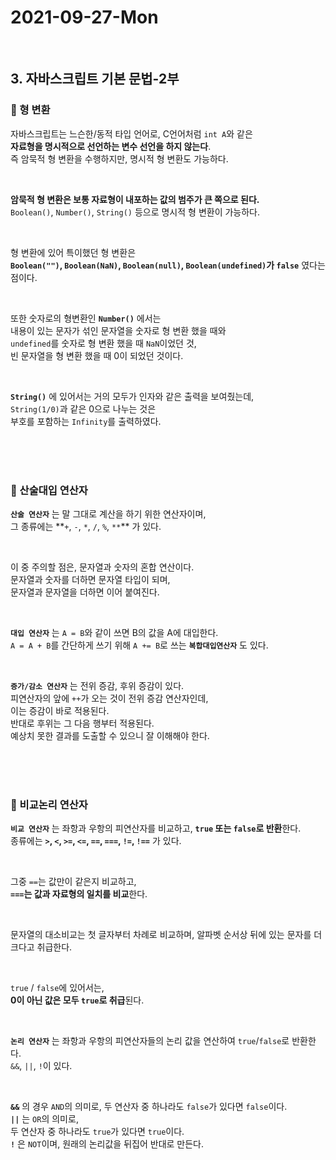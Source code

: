 # 2021-09-27-Mon

<br/>

## 3. 자바스크립트 기본 문법-2부

### 👶 형 변환

자바스크립트는 느슨한/동적 타입 언어로, C언어처럼 `int A`와 같은  
**자료형을 명시적으로 선언하는 변수 선언을 하지 않는다**.  
즉 암묵적 형 변환을 수행하지만, 명시적 형 변환도 가능하다.

<br/>

**암묵적 형 변환은 보통 자료형이 내포하는 값의 범주가 큰 쪽으로 된다.**  
`Boolean()`, `Number()`, `String()` 등으로 명시적 형 변환이 가능하다.

<br/>

형 변환에 있어 특이했던 형 변환은  
**`Boolean("")`, `Boolean(NaN)`, `Boolean(null)`, `Boolean(undefined)`가 `false`** 였다는 점이다.

<br/>

또한 숫자로의 형변환인 **`Number()`** 에서는  
내용이 있는 문자가 섞인 문자열을 숫자로 형 변환 했을 때와  
`undefined`를 숫자로 형 변환 했을 때 `NaN`이었던 것,  
빈 문자열을 형 변환 했을 때 0이 되었던 것이다.

<br/>

**`String()`** 에 있어서는 거의 모두가 인자와 같은 출력을 보여줬는데,  
`String(1/0)`과 같은 0으로 나누는 것은  
부호를 포함하는 `Infinity`를 출력하였다.

<br/>
<br/>
<br/>

### 👧 산술대입 연산자

**`산술 연산자`** 는 말 그대로 계산을 하기 위한 연산자이며,  
그 종류에는 **`+`, `-`, `*`, `/`, `%`, `**`\*\* 가 있다.

<br/>

이 중 주의할 점은, 문자열과 숫자의 혼합 연산이다.  
문자열과 숫자를 더하면 문자열 타입이 되며,  
문자열과 문자열을 더하면 이어 붙여진다.

<br/>

**`대입 연산자`** 는 `A = B`와 같이 쓰면 B의 값을 A에 대입한다.  
`A = A + B`를 간단하게 쓰기 위해 `A += B`로 쓰는 **`복합대입연산자`** 도 있다.

<br/>

**`증가/감소 연산자`** 는 전위 증감, 후위 증감이 있다.  
피연산자의 앞에 `++`가 오는 것이 전위 증감 연산자인데,  
이는 증감이 바로 적용된다.  
반대로 후위는 그 다음 행부터 적용된다.  
예상치 못한 결과를 도출할 수 있으니 잘 이해해야 한다.

<br/>
<br/>
<br/>

### 🧒 비교논리 연산자

**`비교 연산자`** 는 좌항과 우항의 피연산자를 비교하고, **`true` 또는 `false`로 반환**한다.  
종류에는 **`>`, `<`, `>=`, `<=`, `==`, `===`, `!=`, `!==`** 가 있다.

<br/>

그중 `==`는 값만이 같은지 비교하고,  
**`===`는 값과 자료형의 일치를 비교**한다.

<br/>

문자열의 대소비교는 첫 글자부터 차례로 비교하며, 알파벳 순서상 뒤에 있는 문자를 더 크다고 취급한다.

<br/>

`true` / `false`에 있어서는,  
**0이 아닌 값은 모두 `true`로 취급**된다.

<br/>

**`논리 연산자`** 는 좌항과 우항의 피연산자들의 논리 값을 연산하여 `true`/`false`로 반환한다.  
`&&`, `||`, `!`이 있다.

<br/>

**`&&`** 의 경우 `AND`의 의미로, 두 연산자 중 하나라도 `false`가 있다면 `false`이다.  
**`||`** 는 `OR`의 의미로,  
두 연산자 중 하나라도 `true`가 있다면 `true`이다.  
**`!`** 은 `NOT`이며, 원래의 논리값을 뒤집어 반대로 만든다.

<br/>
<br/>
<br/>

